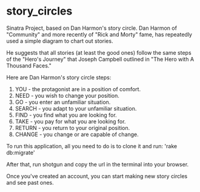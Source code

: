 # story_circles
Sinatra Project, based on Dan Harmon's story circle.
Dan Harmon of "Community" and more recently of "Rick and Morty" fame, has repeatedly used
a simple diagram to chart out stories.

He suggests that all stories (at least the good ones) follow the same steps of the
"Hero's Journey" that Joseph Campbell outlined in "The Hero with A Thousand Faces."

Here are Dan Harmon's story circle steps:

1. YOU - the protagonist are in a position of comfort.
1. NEED - you wish to change your position.
1. GO - you enter an unfamiliar situation.
1. SEARCH - you adapt to your unfamiliar situation.
1. FIND - you find what you are looking for.
1. TAKE - you pay for what you are looking for.
1. RETURN - you return to your original position.
1. CHANGE - you change or are capable of change.

To run this application, all you need to do is to clone it and run:
'rake db:migrate'

After that, run shotgun and copy the url in the terminal into your browser.

Once you've created an account, you can start making new story circles and see past ones.
